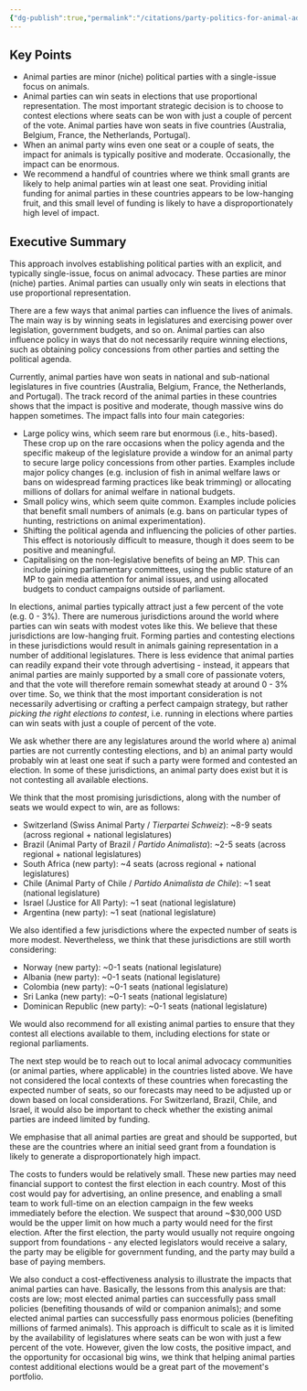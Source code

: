 ```yaml
---
{"dg-publish":true,"permalink":"/citations/party-politics-for-animal-advocacy-part-1-animal-focused-minor-political-parties-animal-ask/","created":"2025-10-01T10:19:49.623+01:00","updated":"2025-10-01T10:47:49.549+01:00"}
---
```


## **Key Points**
*   Animal parties are minor (niche) political parties with a single-issue focus on animals.
*   Animal parties can win seats in elections that use proportional representation. The most important strategic decision is to choose to contest elections where seats can be won with just a couple of percent of the vote. Animal parties have won seats in five countries (Australia, Belgium, France, the Netherlands, Portugal).
*   When an animal party wins even one seat or a couple of seats, the impact for animals is typically positive and moderate. Occasionally, the impact can be enormous.
*   We recommend a handful of countries where we think small grants are likely to help animal parties win at least one seat. Providing initial funding for animal parties in these countries appears to be low-hanging fruit, and this small level of funding is likely to have a disproportionately high level of impact.

## **Executive Summary**
This approach involves establishing political parties with an explicit, and typically single-issue, focus on animal advocacy. These parties are minor (niche) parties. Animal parties can usually only win seats in elections that use proportional representation.

There are a few ways that animal parties can influence the lives of animals. The main way is by winning seats in legislatures and exercising power over legislation, government budgets, and so on. Animal parties can also influence policy in ways that do not necessarily require winning elections, such as obtaining policy concessions from other parties and setting the political agenda.

Currently, animal parties have won seats in national and sub-national legislatures in five countries (Australia, Belgium, France, the Netherlands, and Portugal). The track record of the animal parties in these countries shows that the impact is positive and moderate, though massive wins do happen sometimes. The impact falls into four main categories:

*   Large policy wins, which seem rare but enormous (i.e., hits-based). These crop up on the rare occasions when the policy agenda and the specific makeup of the legislature provide a window for an animal party to secure large policy concessions from other parties. Examples include major policy changes (e.g. inclusion of fish in animal welfare laws or bans on widespread farming practices like beak trimming) or allocating millions of dollars for animal welfare in national budgets.
*   Small policy wins, which seem quite common. Examples include policies that benefit small numbers of animals (e.g. bans on particular types of hunting, restrictions on animal experimentation).
*   Shifting the political agenda and influencing the policies of other parties. This effect is notoriously difficult to measure, though it does seem to be positive and meaningful.
*   Capitalising on the non-legislative benefits of being an MP. This can include joining parliamentary committees, using the public stature of an MP to gain media attention for animal issues, and using allocated budgets to conduct campaigns outside of parliament.

In elections, animal parties typically attract just a few percent of the vote (e.g. 0 - 3%). There are numerous jurisdictions around the world where parties can win seats with modest votes like this. We believe that these jurisdictions are low-hanging fruit. Forming parties and contesting elections in these jurisdictions would result in animals gaining representation in a number of additional legislatures. There is less evidence that animal parties can readily expand their vote through advertising - instead, it appears that animal parties are mainly supported by a small core of passionate voters, and that the vote will therefore remain somewhat steady at around 0 - 3% over time. So, we think that the most important consideration is not necessarily advertising or crafting a perfect campaign strategy, but rather *picking the right elections to contest*, i.e. running in elections where parties can win seats with just a couple of percent of the vote.

We ask whether there are any legislatures around the world where a) animal parties are not currently contesting elections, and b) an animal party would probably win at least one seat if such a party were formed and contested an election. In some of these jurisdictions, an animal party does exist but it is not contesting all available elections.

We think that the most promising jurisdictions, along with the number of seats we would expect to win, are as follows:

*   Switzerland (Swiss Animal Party / *Tierpartei Schweiz*): ~8-9 seats (across regional + national legislatures)
*   Brazil (Animal Party of Brazil / *Partido Animalista*): ~2-5 seats (across regional + national legislatures)
*   South Africa (new party): ~4 seats (across regional + national legislatures)
*   Chile (Animal Party of Chile / *Partido Animalista de Chile*): ~1 seat (national legislature)
*   Israel (Justice for All Party): ~1 seat (national legislature)
*   Argentina (new party): ~1 seat (national legislature)

We also identified a few jurisdictions where the expected number of seats is more modest. Nevertheless, we think that these jurisdictions are still worth considering:

*   Norway (new party): ~0-1 seats (national legislature)
*   Albania (new party): ~0-1 seats (national legislature)
*   Colombia (new party): ~0-1 seats (national legislature)
*   Sri Lanka (new party): ~0-1 seats (national legislature)
*   Dominican Republic (new party): ~0-1 seats (national legislature)

We would also recommend for all existing animal parties to ensure that they contest all elections available to them, including elections for state or regional parliaments.

The next step would be to reach out to local animal advocacy communities (or animal parties, where applicable) in the countries listed above. We have not considered the local contexts of these countries when forecasting the expected number of seats, so our forecasts may need to be adjusted up or down based on local considerations. For Switzerland, Brazil, Chile, and Israel, it would also be important to check whether the existing animal parties are indeed limited by funding.

We emphasise that all animal parties are great and should be supported, but these are the countries where an initial seed grant from a foundation is likely to generate a disproportionately high impact.

The costs to funders would be relatively small. These new parties may need financial support to contest the first election in each country. Most of this cost would pay for advertising, an online presence, and enabling a small team to work full-time on an election campaign in the few weeks immediately before the election. We suspect that around ~$30,000 USD would be the upper limit on how much a party would need for the first election. After the first election, the party would usually not require ongoing support from foundations - any elected legislators would receive a salary, the party may be eligible for government funding, and the party may build a base of paying members.

We also conduct a cost-effectiveness analysis to illustrate the impacts that animal parties can have. Basically, the lessons from this analysis are that: costs are low; most elected animal parties can successfully pass small policies (benefiting thousands of wild or companion animals); and some elected animal parties can successfully pass enormous policies (benefiting millions of farmed animals). This approach is difficult to scale as it is limited by the availability of legislatures where seats can be won with just a few percent of the vote. However, given the low costs, the positive impact, and the opportunity for occasional big wins, we think that helping animal parties contest additional elections would be a great part of the movement's portfolio.
